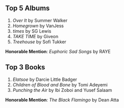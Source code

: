 ## Top 5 Albums

1. _Over It_ by Summer Walker
2. _Homegrown_ by VanJess
3. _times_ by SG Lewis
4. _TAKE TIME_ by Giveon
5. _Treehouse_ by Sofi Tukker

**Honorable Mention**: _Euphoric Sad Songs_ by RAYE

## Top 3 Books

1. _Elatsoe_ by Darcie Little Badger
2. _Children of Blood and Bone_ by Tomi Adeyemi
3. _Punching the Air_ by Ibi Zoboi and Yusef Salaam

**Honorable Mention**: _The Black Flamingo_ by Dean Atta